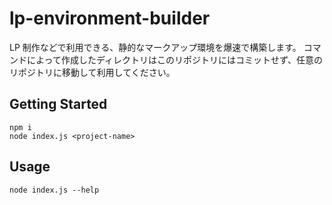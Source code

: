 # lp-environment-builder

LP 制作などで利用できる、静的なマークアップ環境を爆速で構築します。
コマンドによって作成したディレクトリはこのリポジトリにはコミットせず、任意のリポジトリに移動して利用してください。

## Getting Started

```
npm i
node index.js <project-name>
```

## Usage

```
node index.js --help
```
